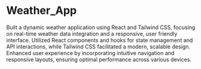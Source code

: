 # Weather_App
Built a dynamic weather application using React and Tailwind CSS, focusing on real-time weather data integration and a responsive, user friendly interface. Utilized React components and hooks for state management and API interactions, while Tailwind CSS facilitated a 
modern, scalable design. Enhanced user experience by incorporating intuitive navigation and responsive layouts, ensuring optimal 
performance across various devices.
